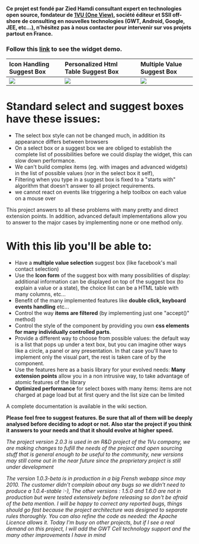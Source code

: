 **Ce projet est fondé par Zied Hamdi consultant expert en technologies open source, fondateur de [1VU (One View)](http://1vu.fr), société éditeur et SSII off-shore de consulting en nouvelles technologies (GWT, Android, Google, JEE, etc...), n'hésitez pas à nous contacter pour intervenir sur vos projets partout en France.**

### Follow this [link](http://1vu-widgets.appspot.com/IntoGwt.html) to see the widget demo. ###

| **Icon Handling Suggest Box** | **Personalized Html Table Suggest Box** | **Multiple Value Suggest Box** |
|:------------------------------|:----------------------------------------|:-------------------------------|
|<a href='http://into-i.fr/suggestbox/'><img src='http://into-i.fr/suggestbox/img/suggestBoxCapture.PNG' /></a> |  <a href='http://into-i.fr/suggestbox/'><img src='http://into-i.fr/suggestbox/img/suggestBoxTableCapture.PNG' /></a> | <a href='http://into-i.fr/suggestbox/'><img src='http://into-i.fr/suggestbox/img/multiValuedSuggestBoxCapture.PNG' /></a> |


# Standard select and suggest boxes have these issues: #
  * The select box style can not be changed much, in addition its appearance differs between browsers
  * On a select box or a suggest box we are obliged to establish the complete list of possibilities before we could display the widget, this can slow down performance.
  * We can't build complex items (eg. with images and advanced widgets) in the list of possible values (nor in the select box it self),
  * Filtering when you type in a suggest box is fixed to a "starts with" algorithm that doesn't answer to all project requirements.
  * we cannot react on events like triggering a help toolbox on each value on a mouse over

This project answers to all these problems with many pretty and direct extension points.  In addition, advanced default implementations allow you to answer to the major cases by implementing none or one method only.

# With this lib you'll be able to: #
  * Have a **multiple value selection** suggest box (like facebook's mail contact selection)
  * Use the **Icon form** of the suggest box with many possibilities of display: additional information can be displayed on top of the suggest box (to explain a value or a state), the choice list can be a HTML table with many columns, etc...
  * Benefit of the many implemented features like **double click, keyboard events handling** etc...
  * Control the way **items are filtered** (by implementing just one "accept()" method)
  * Control the style of the component by providing you own **css elements for many individually controlled parts**.
  * Provide a different way to choose from possible values: the default way is a list that pops up under a text box, but you can imagine other ways like a circle, a panel or any presentation. In that case you'll have to implement only the visual part, the rest is taken care of by the component.
  * Use the features here as a basis library for your evolved needs: **Many extension points** allow you in a non intrusive way, to take advantage of atomic features of the library
  * **Optimized performance** for select boxes with many items: items are not charged at page load but at first query and the list size can be limited

A complete documentation is available in the wiki section.

**Please feel free to suggest features. Be sure that all of them will be deeply analysed before deciding to adopt or not.
Also star the project if you think it answers to your needs and that it should evolve at higher speed.**

_The project version 2.0.3 is used in an R&D project of the 1Vu company, we are making changes to fufill the needs of the project and open sourcing stuff that is general enough to be useful to the community, new versions may still come out in the near future since the proprietary project is still under development_

_The version 1.0.3-beta is in production in a big Frensh webapp since may 2010. The customer didn't complain about any bugs so we didn't need to produce a 1.0.4-stable :-), The other versions : 1.5.0 and 1.6.0 are not in production but were tested extensively before releasing so don't be afraid of the beta mention. I will be happy to correct any reported bugs, things should go fast because the project architecture was designed to separate rules thoroughly. You can also refine the code as needed: the Apache Licence allows it.
Today I'm busy on other projects, but if I see a real demand on this project, I will add the GWT Cell technology support and the many other improvements I have in mind_
